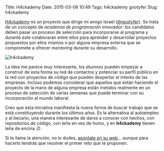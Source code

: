 Title: H4ckademy
Date: 2015-03-06 10:49
Tags: h4ckademy gootyfer
Slug: h4ckademy


[H4ckademy][h4ckademy] es un proyecto que dirige mi amigo Israel ([@gootyfer][gootyfer]).
Se trata de un concepto de *academia de programación* innovador: los candidatos deben pasar un proceso de selección
para incorporarse al programa y durante este colaborarán entre ellos para aprender y desarrollar proyectos propuestos
 por ellos mismos o por alguna empresa externa que se compromete a ofrecer *mentoring* durante su desarrollo.

![h4ckademy]({filename}/images/h4ckademy.png)

La idea me parece muy interesante, los *alumnos* pueden empezar a construir de esta forma su red de contactos y potenciar
 su perfil público en la red con proyectos de código que pueden despertar el interés de las empresas.
Incluso podemos considerar que aquellos que están haciendo el proyecto de la mano de alguna empresa están metidos
realmente en un proceso de selección de varias semanas que puede terminar con su incorporación al mundo laboral.

Creo que esta iniciativa manifiesta la nueva forma de buscar trabajo que se está constituyendo
durante los últimos años.
Es la alternativa al autoempleo y al becario, una manera interesante de darse a conocer
con hechos, con repositorios de código, con leña en vez de humo, y en **h4ckademy** tienen leña de encina ;D

Si te llama la atención, no lo dudes, [apúntate en su web][h4ckademy-form]... aunque para hacerlo tendrás que
resolver el primer reto que te proponen.


[h4ckademy]: http://www.h4ckademy.com/ "H4ckademy"
[gootyfer]: https://twitter.com/gootyfer "@gootyfer"
[h4ckademy-form]: http://www.h4ckademy.com/form.html "Apply to h4ckademy"